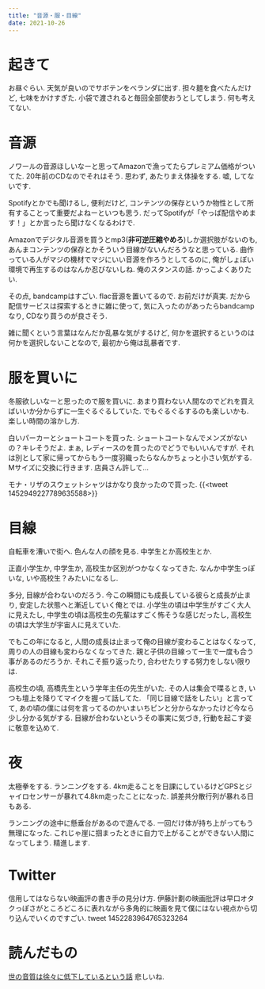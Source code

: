 ```yaml
---
title: "音源・服・目線"
date: 2021-10-26
---
```


# 起きて
お昼ぐらい. 天気が良いのでサボテンをベランダに出す. 担々麺を食べたんだけど, 七味をかけすぎた. 小袋で渡されると毎回全部使おうとしてしまう. 何も考えてない.

# 音源
ノワールの音源ほしいなーと思ってAmazonで漁ってたらプレミアム価格がついてた. 20年前のCDなのでそれはそう. 思わず, あたりまえ体操をする. 嘘, してないです.

Spotifyとかでも聞けるし, 便利だけど, コンテンツの保存というか物性として所有することって重要だよねーといつも思う. だってSpotifyが「やっぱ配信やめます！」とか言ったら聞けなくなるわけで.

Amazonでデジタル音源を買うとmp3(**非可逆圧縮やめろ**)しか選択肢がないのも, あんまコンテンツの保存とかそういう目線がないんだろうなと思っている. 曲作っている人がマジの機材でマジにいい音源を作ろうとしてるのに, 俺がしょぼい環境で再生するのはなんか忍びないしね. 俺のスタンスの話. かっこよくありたい.

その点, bandcampはすごい. flac音源を置いてるので. お前だけが真実. だから配信サービスは探索するときに雑に使って, 気に入ったのがあったらbandcampなり, CDなり買うのが良さそう.

雑に聞くという言葉はなんだか乱暴な気がするけど, 何かを選択するというのは何かを選択しないことなので, 最初から俺は乱暴者です.

# 服を買いに
冬服欲しいなーと思ったので服を買いに. あまり買わない人間なのでどれを買えばいいか分からずに一生ぐるぐるしていた. でもぐるぐるするのも楽しいかも. 楽しい時間の溶かし方.

白いパーカーとショートコートを買った. ショートコートなんでメンズがないの？キレそうだよ. まぁ, レディースのを買ったのでどうでもいいんですが. それは別として家に帰ってからもう一度羽織ったらなんかちょっと小さい気がする. Mサイズに交換に行きます. 店員さん許して...

モナ・リザのスウェットシャツはかなり良かったので買った.
{{<tweet 1452949227789635588>}}


# 目線
自転車を漕いで街へ. 色んな人の顔を見る. 中学生とか高校生とか.

正直小学生か, 中学生か, 高校生か区別がつかなくなってきた. なんか中学生っぽいな, いや高校生？みたいになるし.

多分, 目線が合わないのだろう. 今この瞬間にも成長している彼らと成長が止まり, 安定した状態へと漸近していく俺とでは. 小学生の頃は中学生がすごく大人に見えたし, 中学生の頃は高校生の先輩はすごく怖そうな感じだったし, 高校生の頃は大学生が宇宙人に見えていた.

でもこの年になると, 人間の成長は止まって俺の目線が変わることはなくなって, 周りの人の目線も変わらなくなってきた. 親と子供の目線って一生で一度も合う事があるのだろうか. それこそ振り返ったり, 合わせたりする努力をしない限りは.

高校生の頃, 高橋先生という学年主任の先生がいた. その人は集会で喋るとき, いつも壇上を降りてマイクを握って話してた. 「同じ目線で話をしたい」と言ってて, あの頃の僕には何を言ってるのかいまいちピンと分からなかったけど今なら少し分かる気がする. 目線が合わないというその事実に気づき, 行動を起こす姿に敬意を込めて.

# 夜
太極拳をする. ランニングをする. 4km走ることを日課にしているけどGPSとジャイロセンサーが暴れて4.8km走ったことになった. 誤差共分散行列が暴れる日もある.

ランニングの途中に懸垂台があるので遊んでる. 一回だけ体が持ち上がってもう無理になった. これじゃ崖に掴まったときに自力で上がることができない人間になってしまう. 精進します.

# Twitter
信用してはならない映画評の書き手の見分け方. 伊藤計劃の映画批評は早口オタクっぽさがところどころに表れながら多角的に映画を見て僕にはない視点から切り込んでいくのですごい.
tweet 1452283964765323264
# 読んだもの
[世の音質は徐々に低下しているという話](https://kazasikipg.hatenablog.com/entry/2020/12/23/201530)
悲しいね.

